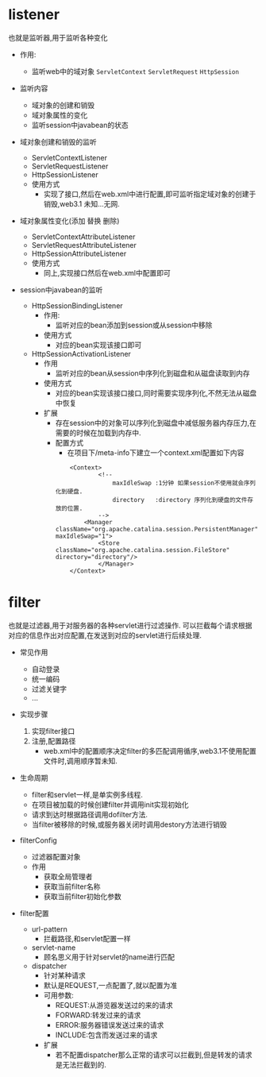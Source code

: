 # listener #
也就是监听器,用于监听各种变化
- 作用:
	- 监听web中的域对象 `ServletContext` `ServletRequest` `HttpSession`
- 监听内容
	- 域对象的创建和销毁
	- 域对象属性的变化
	- 监听session中javabean的状态 

- 域对象创建和销毁的监听
	- ServletContextListener
	- ServletRequestListener
	- HttpSessionListener
	- 使用方式
		- 实现了接口,然后在web.xml中进行配置,即可监听指定域对象的创建于销毁,web3.1 未知...无网.
- 域对象属性变化(添加 替换 删除)
	- ServletContextAttributeListener
	- ServletRequestAttributeListener
	- HttpSessionAttributeListener
	- 使用方式
		- 同上,实现接口然后在web.xml中配置即可
- session中javabean的监听
	- HttpSessionBindingListener
		- 作用:
			- 监听对应的bean添加到session或从session中移除
		- 使用方式
			- 对应的bean实现该接口即可
	- HttpSessionActivationListener
		- 作用
			- 监听对应的bean从session中序列化到磁盘和从磁盘读取到内存
		- 使用方式
			- 对应的bean实现该接口接口,同时需要实现序列化,不然无法从磁盘中恢复
		- 扩展
			- 存在session中的对象可以序列化到磁盘中减低服务器内存压力,在需要的时候在加载到内存中.
			- 配置方式
				- 在项目下/meta-info下建立一个context.xml配置如下内容
				```
					<Context>
							<!--
								maxIdleSwap	:1分钟 如果session不使用就会序列化到硬盘.
								directory	:directory 序列化到硬盘的文件存放的位置.
							-->
						<Manager className="org.apache.catalina.session.PersistentManager" maxIdleSwap="1">
							<Store className="org.apache.catalina.session.FileStore" directory="directory"/>
							</Manager>
					</Context>
				```

# filter #
也就是过滤器,用于对服务器的各种servlet进行过滤操作.
可以拦截每个请求根据对应的信息作出对应配置,在发送到对应的servlet进行后续处理.

- 常见作用
	- 自动登录
	- 统一编码
	- 过滤关键字
	- ...


- 实现步骤
	1. 实现filter接口
	2. 注册,配置路径
		- web.xml中的配置顺序决定filter的多匹配调用循序,web3.1不使用配置文件时,调用顺序暂未知.


- 生命周期
	- filter和servlet一样,是单实例多线程.
	- 在项目被加载的时候创建filter并调用init实现初始化
	- 请求到达时根据路径调用dofilter方法.
	- 当filter被移除的时候,或服务器关闭时调用destory方法进行销毁

- filterConfig
	- 过滤器配置对象
	- 作用
		- 获取全局管理者
		- 获取当前filter名称
		- 获取当前filter初始化参数

- filter配置
	- url-pattern
		- 拦截路径,和servlet配置一样
	- servlet-name
		- 顾名思义用于针对servlet的name进行匹配
	- dispatcher
		- 针对某种请求
		- 默认是REQUEST,一点配置了,就以配置为准
		- 可用参数:
			- REQUEST:从游览器发送过的来的请求
			- FORWARD:转发过来的请求
			- ERROR:服务器错误发送过来的请求
			- INCLUDE:包含而发送过来的请求
		- 扩展
			- 若不配置dispatcher那么正常的请求可以拦截到,但是转发的请求是无法拦截到的.